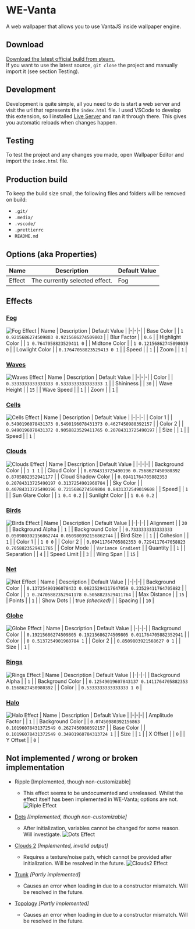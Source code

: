 # WE-Vanta

A web wallpaper that allows you to use VantaJS inside wallpaper engine.

## Download
[Download the latest official build from steam.](https://steamcommunity.com/sharedfiles/filedetails/?id=TODO)  
If you want to use the latest source, `git clone` the project and manually import it (see section Testing).

## Development
Development is quite simple, all you need to do is start a web server and visit the url that represents the `index.html` file.
I used VSCode to develop this extension, so I installed [Live Server](https://marketplace.visualstudio.com/items?itemName=ritwickdey.LiveServer) and ran it through there. This gives you automatic reloads when changes happen.

## Testing
To test the project and any changes you made, open Wallpaper Editor and import the `index.html` file.

## Production build
To keep the build size small, the following files and folders will be removed on build:  
- `.git/`  
- `.media/`  
- `.vscode/`  
- `.prettierrc`  
- `README.md`  

## Options (aka Properties)
| Name | Description | Default Value |
|-|-|-|
| Effect | The currently selected effect. | Fog |

## Effects
### [Fog](https://www.vantajs.com/?effect=fog)

![Fog Effect](.media/fog.png)
| Name | Description | Default Value |
|-|-|-|
| Base Color |  | `1 0.9215686274509803 0.9215686274509803` |
| Blur Factor |  | `0.6` |
| Highlight Color |  | `1 0.7647058823529411 0` |
| Midtone Color |  | `1 0.12156862745098039 0` |
| Lowlight Color |  | `0.17647058823529413 0 1` |
| Speed |  | `1` |
| Zoom |  | `1` |

### [Waves](https://www.vantajs.com/?effect=waves)

![Waves Effect](.media/waves.png)
| Name | Description | Default Value |
|-|-|-|
| Color |  | `0.3333333333333333 0.5333333333333333 1` |
| Shininess |  | `30` |
| Wave Height |  | `15` |
| Wave Speed |  | `1` |
| Zoom |  | `1` |

### [Cells](https://www.vantajs.com/?effect=cells)

![Cells Effect](.media/cells.png)
| Name | Description | Default Value |
|-|-|-|
| Color 1 |  | `0.5490196078431373 0.5490196078431373 0.4627450980392157` |
| Color 2 |  | `0.9490196078431372 0.9058823529411765 0.20784313725490197` |
| Size |  | `1` |
| Speed |  | `1` |

### [Clouds](https://www.vantajs.com/?effect=clouds)

![Clouds Effect](.media/clouds.png)
| Name | Description | Default Value |
|-|-|-|
| Background Color |  | `1 1 1` |
| Cloud Color |  | `0.6784313725490196 0.7568627450980392 0.8705882352941177` |
| Cloud Shadow Color |  | `0.09411764705882353 0.20784313725490197 0.3137254901960784` |
| Sky Color |  | `0.40784313725490196 0.7215686274509804 0.8431372549019608` |
| Speed |  | `1` |
| Sun Glare Color |  | `1 0.4 0.2` |
| Sunlight Color |  | `1 0.6 0.2` |

### [Birds](https://www.vantajs.com/?effect=birds)

![Birds Effect](.media/birds.png)
| Name | Description | Default Value |
|-|-|-|
| Alignment |  | `20` |
| Background Alpha |  | `1` |
| Background Color |  | `0.7333333333333333 0.050980392156862744 0.050980392156862744` |
| Bird Size |  | `1` |
| Cohesion |  | `1` |
| Color 1 |  | `1 0 0` |
| Color 2 |  | `0.09411764705882353 0.7294117647058823 0.7058823529411765` |
| Color Mode |  | `Variance Gradient` |
| Quantity |  | `1` |
| Separation |  | `4` |
| Speed Limit |  | `3` |
| Wing Span |  | `15` |

### [Net](https://www.vantajs.com/?effect=net)

![Net Effect](.media/net.png)
| Name | Description | Default Value |
|-|-|-|
| Background Color |  | `0.13725490196078433 0.08235294117647059 0.23529411764705882` |
| Color |  | `1 0.24705882352941178 0.5058823529411764` |
| Max Distance |  | `15` |
| Points |  | `1` |
| Show Dots |  | true _(checked)_ |
| Spacing |  | `10` |

### [Globe](https://www.vantajs.com/?effect=globe)

![Globe Effect](.media/globe.png)
| Name | Description | Default Value |
|-|-|-|
| Background Color |  | `0.19215686274509805 0.19215686274509805 0.011764705882352941` |
| Color |  | `0 0.5137254901960784 1` |
| Color 2 |  | `0.8509803921568627 0 1` |
| Size |  | `1` |

### [Rings](https://www.vantajs.com/?effect=rings)

![Rings Effect](.media/rings.png)
| Name | Description | Default Value |
|-|-|-|
| Background Alpha |  | `1` |
| Background Color |  | `0.12549019607843137 0.1411764705882353 0.1568627450980392` |
| Color |  | `0.5333333333333333 1 0` |

### [Halo](https://www.vantajs.com/?effect=halo)

![Halo Effect](.media/halo.png)
| Name | Description | Default Value |
|-|-|-|
| Amplitude Factor |  | `1` |
| Background Color |  | `0.07450980392156863 0.10196078431372549 0.2627450980392157` |
| Base Color |   | `0.10196078431372549 0.34901960784313724 1` |
| Size |  | `1` |
| X Offset |  | `0` |
| Y Offset |  | `0` |

## Not implemented / wrong or broken implementation
- Ripple [Implemented, though non-customizable]
  - This effect seems to be undocumented and unreleased. Whilst the effect itself has been implemented in WE-Vanta; options are not.
![Riple Effect](.media/ripple.png)

- [Dots](https://www.vantajs.com/?effect=dots) _[Implemented, though non-customizable]_
  - After initialization, variables cannot be changed for some reason. Will investigate.
![Dots Effect](.media/dots.png)

- [Clouds 2](https://www.vantajs.com/?effect=clouds2) _[Implemented, invalid output]_
  - Requires a texture/noise path, which cannot be provided after initialization. Will be resolved in the future.
![Clouds2 Effect](.media/clouds2.png)

- [Trunk](https://www.vantajs.com/?effect=trunk) _[Partly implemented]_
  - Causes an error when loading in due to a constructor mismatch. Will be resolved in the future.

- [Topology](https://www.vantajs.com/?effect=topology) _[Partly implemented]_
  - Causes an error when loading in due to a constructor mismatch. Will be resolved in the future.
